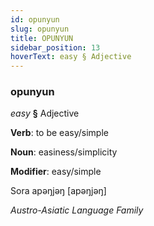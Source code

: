 ```yaml
---
id: opunyun
slug: opunyun
title: OPUNYUN
sidebar_position: 13
hoverText: easy § Adjective
---
```


### opunyun

*easy* **§** Adjective

**Verb**: to be easy/simple

**Noun**: easiness/simplicity

**Modifier**: easy/simple

Sora apəŋjəŋ [apəŋjəŋ]

*Austro-Asiatic Language Family*